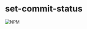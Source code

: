 # set-commit-status
[![NPM](https://nodei.co/npm/set-commit-status.png)](https://nodei.co/npm/set-commit-status/)

